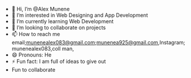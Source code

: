 - 👋 Hi, I’m @Alex Munene
- 👀 I’m interested in Web Designing and App Development
- 🌱 I’m currently learning Web Development
- 💞️ I’m looking to collaborate on projects
- 📫 How to reach me email;munenealex083@gmail.com;munenea925@gmail.com,Instagram;munenealex083,coll man,
- 😄 Pronouns: He
- ⚡ Fun fact: I am full of ideas to give out
- Fun to collaborate
<!---
AlexMunene-create/AlexMunene-create is a ✨ special ✨ repository because its `README.md` (this file) appears on your GitHub profile.
You can click the Preview link to take a look at your changes.
--->
